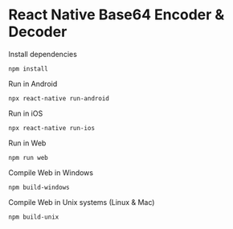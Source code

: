 # React Native Base64 Encoder & Decoder

Install dependencies
```
npm install
```

Run in Android
```
npx react-native run-android
```

Run in iOS
```
npx react-native run-ios
```

Run in Web
```
npm run web
```

Compile Web in Windows
```
npm build-windows
```

Compile Web in Unix systems (Linux & Mac)
```
npm build-unix
```
